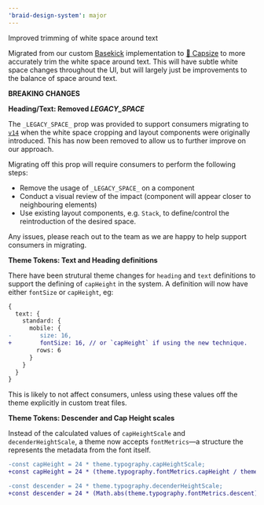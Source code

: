 ```yaml
---
'braid-design-system': major
---
```


Improved trimming of white space around text

Migrated from our custom [Basekick](https://github.com/michaeltaranto/basekick) implementation to [🛶 Capsize](https://seek-oss.github.io/capsize/) to more accurately trim the white space around text. This will have subtle white space changes throughout the UI, but will largely just be improvements to the balance of space around text.

**BREAKING CHANGES**

**Heading/Text: Removed _LEGACY_SPACE_**

The `_LEGACY_SPACE_` prop was provided to support consumers migrating to [`v14`](https://github.com/seek-oss/braid-design-system/releases/tag/v14.0.0) when the white space cropping and layout components were originally introduced. This has now been removed to allow us to further improve on our approach.

Migrating off this prop will require consumers to perform the following steps:
- Remove the usage of `_LEGACY_SPACE_` on a component
- Conduct a visual review of the impact (component will appear closer to neighbouring elements)
- Use existing layout components, e.g. `Stack`, to define/control the reintroduction of the desired space.

Any issues, please reach out to the team as we are happy to help support consumers in migrating.

**Theme Tokens: Text and Heading definitions**

There have been strutural theme changes for `heading` and `text` definitions to support the defining of `capHeight` in the system. A definition will now have either `fontSize` or `capHeight`, eg:

```diff
{
  text: {
    standard: {
      mobile: {
-        size: 16,
+        fontSize: 16, // or `capHeight` if using the new technique.
        rows: 6
      }
    }
  }
}
```

This is likely to not affect consumers, unless using these values off the theme explicitly in custom treat files.


**Theme Tokens: Descender and Cap Height scales**

Instead of the calculated values of `capHeightScale` and `decenderHeightScale`, a theme now accepts `fontMetrics`—a structure the represents the metadata from the font itself.

```diff
-const capHeight = 24 * theme.typography.capHeightScale;
+const capHeight = 24 * (theme.typography.fontMetrics.capHeight / theme.typography.fontMetrics.unitsPerEm);
```

```diff
-const descender = 24 * theme.typography.decenderHeightScale;
+const descender = 24 * (Math.abs(theme.typography.fontMetrics.descent) / theme.typography.fontMetrics.unitsPerEm);
```

